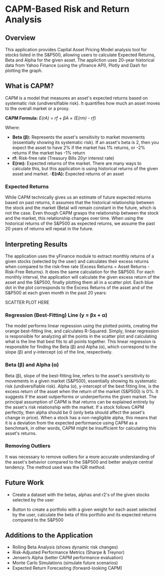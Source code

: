 # CAPM-Based Risk and Return Analysis

## Overview
This application provides Capital Asset Pricing Model analysis tool for stocks listed in the S&P500, allowing users to calculate Expected Returns, Beta and Alpha for the given asset. The appliction uses 20-year historical data from Yahoo Finance (using the yfinance API), Plotly and Dash for plotting the graph. 

## What is CAPM?
CAPM is a model that measures an asset's expected returns based on systematic risk (undiversifiable risk). It quantifies how much an asset moves to the overall market or a proxy.

**CAPM Formula:** *E(rA) = rf + βA × (E(rm) - rf)*

Where:

- **Beta (β):** Represents the asset's sensitivity to market movements (essentially showing its systematic risk). If an asset's beta is 2, then you expect the asset to have 2% if the market has 1% returns, or -2% returns if the market has -1% return
- **rf:** Risk-free rate (Treasury Bills 20yr interest rate)
- **E(rm):** Expected returns of the market. There are many ways to calculate this, but this application is using historical returns of the given asset and market. 
-**E(rA):** Expected returns of an asset

### Expected Returns
While CAPM technically gives us an estimate of future expected returns based on past returns, it assumes that the historical relationship between the stock and the market (Beta) will remain constant in the future, which is not the case. Even though CAPM grasps the relationship between the stock and the market, this relationship changes over time. When using the historical returns of the S&P500 as expected returns, we assume the past 20 years of returns will repeat in the future. 

## Interpreting Results
The application uses the yFinance module to extract monthly returns of a given stocks (selected by the user) and calculates their excess returns when compared to the risk-free rate (Excess Returns = Asset Returns - Risk-Free Returns). It does the same calculation for the S&P500. For each monthly interval, the application will calculate the given excess return of the asset and the S&P500, finally plotting them all in a scatter plot. Each blue dot in the plot corresponds to the Excess Returns of the asset and of the S&P500 at each given month in the past 20 years:

SCATTER PLOT HERE

### Regression (Best-Fitting) Line (y = βx + α)
The model performs linear regression using the plotted points, creating the orange best-fitting line, and calculates R-Squared. Simply, linear regression is responsible for analyzing all the points in the scatter plot and calculating what is the line that best fits to all points together. This linear regression is responsible for finding the Beta (β) and Alpha (α), which correspond to the slope (β) and y-intercept (α) of the line, respectively. 

### Beta (β) and Alpha (α)
Beta (β), slope of the best-fitting line, refers to the asset's sensitivity to movements in a given market (S&P500), essentially showing its systematic risk (undiversifiable risk). Alpha (α), y-intercept of the best fitting line, is the excess return of the asset when the return of the market (S&P500) is 0%. It suggests if the asset outperforms or underperforms the given market. The principal assumption of CAPM is that returns can be explained entirely by the asset's risk relationship with the market. If a stock follows CAPM perfectly, then alpha should be 0 (only beta should affect the asset's change in price). When a stock has a non-negligible alpha, this means that it is a deviation from the expected performance using CAPM as a benchmark, in other words, CAPM might be insufficient for calculating this asset's returns.

### Removing Outliers
It was necessary to remove outliers for a more accurate understanding of the asset's behavior compared to the S&P500 and better analyze central tendency. The method used was the IQR method. 

## Future Work
- Create a dataset with the betas, alphas and r2's of the given stocks selected by the user

- Button to create a portfolio with a given weight for each asset selected by the user, calculate the beta of this portfolio and its expected returns compared to the S&P500

## Additions to the Application
- Rolling Beta Analysis (shows dynamic risk changes)
- Risk-Adjusted Performance Metrics (Sharpe & Treynor)
- Jensen’s Alpha (better CAPM performance evaluation)
- Monte Carlo Simulations (simulate future scenarios)
- Expected Return Forecasting (forward-looking CAPM)